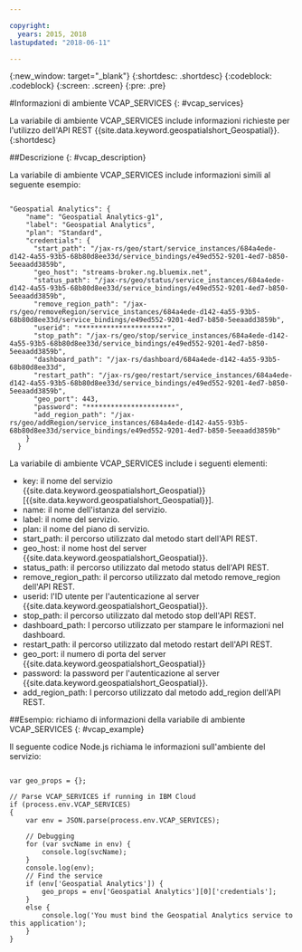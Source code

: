 ```yaml
---

copyright:
  years: 2015, 2018
lastupdated: "2018-06-11"

---
```


<!-- Attribute definitions -->
{:new_window: target="_blank"}
{:shortdesc: .shortdesc}
{:codeblock: .codeblock}
{:screen: .screen}
{:pre: .pre}

#Informazioni di ambiente VCAP_SERVICES
{: #vcap_services}


La variabile di ambiente VCAP_SERVICES include informazioni
richieste per l'utilizzo dell'API REST
{{site.data.keyword.geospatialshort_Geospatial}}.
{:shortdesc}

##Descrizione
{: #vcap_description}

La
variabile di ambiente VCAP_SERVICES include informazioni simili al
seguente esempio:

<pre><code>
"Geospatial Analytics": {
    "name": "Geospatial Analytics-g1",
    "label": "Geospatial Analytics",
    "plan": "Standard",
    "credentials": {
      "start_path": "/jax-rs/geo/start/service_instances/684a4ede-d142-4a55-93b5-68b80d8ee33d/service_bindings/e49ed552-9201-4ed7-b850-5eeaadd3859b",
      "geo_host": "streams-broker.ng.bluemix.net",
      "status_path": "/jax-rs/geo/status/service_instances/684a4ede-d142-4a55-93b5-68b80d8ee33d/service_bindings/e49ed552-9201-4ed7-b850-5eeaadd3859b",
      "remove_region_path": "/jax-rs/geo/removeRegion/service_instances/684a4ede-d142-4a55-93b5-68b80d8ee33d/service_bindings/e49ed552-9201-4ed7-b850-5eeaadd3859b",
      "userid": "**********************",
      "stop_path": "/jax-rs/geo/stop/service_instances/684a4ede-d142-4a55-93b5-68b80d8ee33d/service_bindings/e49ed552-9201-4ed7-b850-5eeaadd3859b",
      "dashboard_path": "/jax-rs/dashboard/684a4ede-d142-4a55-93b5-68b80d8ee33d",
      "restart_path": "/jax-rs/geo/restart/service_instances/684a4ede-d142-4a55-93b5-68b80d8ee33d/service_bindings/e49ed552-9201-4ed7-b850-5eeaadd3859b",
      "geo_port": 443,
      "password": "**********************",
      "add_region_path": "/jax-rs/geo/addRegion/service_instances/684a4ede-d142-4a55-93b5-68b80d8ee33d/service_bindings/e49ed552-9201-4ed7-b850-5eeaadd3859b"
    }
  }
</code></pre>

La variabile di ambiente  VCAP_SERVICES include
i seguenti elementi:

* key: il nome del servizio {{site.data.keyword.geospatialshort_Geospatial}} [{{site.data.keyword.geospatialshort_Geospatial}}].
* name: il nome dell'istanza del servizio.
* label: il nome del servizio.
* plan: il nome del piano di servizio.
* start_path: il percorso utilizzato dal metodo start dell'API REST.
* geo_host: il nome host del server {{site.data.keyword.geospatialshort_Geospatial}}.
* status_path: il percorso utilizzato dal metodo status dell'API REST.
* remove_region_path: il percorso utilizzato dal metodo remove_region dell'API REST.
* userid: l'ID utente per l'autenticazione al server {{site.data.keyword.geospatialshort_Geospatial}}.
* stop_path: il percorso utilizzato dal metodo stop dell'API REST.
* dashboard_path: l percorso utilizzato per stampare le informazioni nel dashboard.
* restart_path: il percorso utilizzato dal metodo restart dell'API REST.
* geo_port: il numero di porta del server {{site.data.keyword.geospatialshort_Geospatial}}
* password: la password per l'autenticazione al server {{site.data.keyword.geospatialshort_Geospatial}}.
* add_region_path: l percorso utilizzato dal metodo add_region dell'API REST.


##Esempio: richiamo di informazioni della variabile di ambiente
VCAP_SERVICES
{: #vcap_example}

Il seguente codice Node.js
richiama le informazioni sull'ambiente del servizio:

<pre><code>
var geo_props = {};

// Parse VCAP_SERVICES if running in IBM Cloud
if (process.env.VCAP_SERVICES)
{
	var env = JSON.parse(process.env.VCAP_SERVICES);

	// Debugging
	for (var svcName in env) {
		console.log(svcName);
	}
	console.log(env);
	// Find the service
	if (env['Geospatial Analytics']) {
		geo_props = env['Geospatial Analytics'][0]['credentials'];
	}
	else {
		console.log('You must bind the Geospatial Analytics service to this application');
	}
}
</code></pre>

